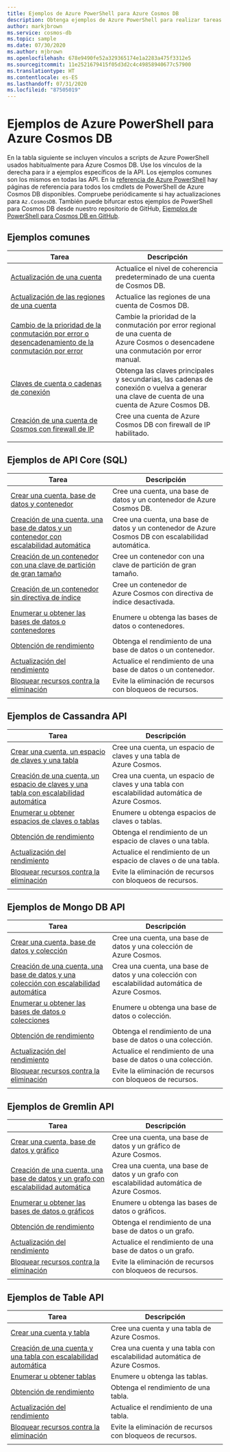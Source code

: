 ```yaml
---
title: Ejemplos de Azure PowerShell para Azure Cosmos DB
description: Obtenga ejemplos de Azure PowerShell para realizar tareas comunes en Azure Cosmos DB
author: markjbrown
ms.service: cosmos-db
ms.topic: sample
ms.date: 07/30/2020
ms.author: mjbrown
ms.openlocfilehash: 678e9490fe52a329365174e1a2283a475f3312e5
ms.sourcegitcommit: 11e2521679415f05d3d2c4c49858940677c57900
ms.translationtype: HT
ms.contentlocale: es-ES
ms.lasthandoff: 07/31/2020
ms.locfileid: "87505019"
---
```

# <a name="azure-powershell-samples-for-azure-cosmos-db"></a>Ejemplos de Azure PowerShell para Azure Cosmos DB

En la tabla siguiente se incluyen vínculos a scripts de Azure PowerShell usados habitualmente para Azure Cosmos DB. Use los vínculos de la derecha para ir a ejemplos específicos de la API. Los ejemplos comunes son los mismos en todas las API. En la [referencia de Azure PowerShell](/powershell/module/az.cosmosdb) hay páginas de referencia para todos los cmdlets de PowerShell de Azure Cosmos DB disponibles. Compruebe periódicamente si hay actualizaciones para `Az.CosmosDB`. También puede bifurcar estos ejemplos de PowerShell para Cosmos DB desde nuestro repositorio de GitHub, [Ejemplos de PowerShell para Cosmos DB en GitHub](https://github.com/Azure/azure-docs-powershell-samples/tree/master/cosmosdb).

## <a name="common-samples"></a>Ejemplos comunes

|Tarea | Descripción |
|---|---|
|[Actualización de una cuenta](scripts/powershell/common/account-update.md?toc=%2fpowershell%2fmodule%2ftoc.json)| Actualice el nivel de coherencia predeterminado de una cuenta de Cosmos DB. |
|[Actualización de las regiones de una cuenta](scripts/powershell/common/update-region.md?toc=%2fpowershell%2fmodule%2ftoc.json)| Actualice las regiones de una cuenta de Cosmos DB. |
|[Cambio de la prioridad de la conmutación por error o desencadenamiento de la conmutación por error](scripts/powershell/common/failover-priority-update.md?toc=%2fpowershell%2fmodule%2ftoc.json)| Cambie la prioridad de la conmutación por error regional de una cuenta de Azure Cosmos o desencadene una conmutación por error manual. |
|[Claves de cuenta o cadenas de conexión](scripts/powershell/common/keys-connection-strings.md?toc=%2fpowershell%2fmodule%2ftoc.json)| Obtenga las claves principales y secundarias, las cadenas de conexión o vuelva a generar una clave de cuenta de una cuenta de Azure Cosmos DB. |
|[Creación de una cuenta de Cosmos con firewall de IP](scripts/powershell/common/firewall-create.md?toc=%2fpowershell%2fmodule%2ftoc.json)| Cree una cuenta de Azure Cosmos DB con firewall de IP habilitado. |
|||

## <a name="core-sql-api-samples"></a>Ejemplos de API Core (SQL)

|Tarea | Descripción |
|---|---|
|[Crear una cuenta, base de datos y contenedor](scripts/powershell/sql/create.md?toc=%2fpowershell%2fmodule%2ftoc.json)| Cree una cuenta, una base de datos y un contenedor de Azure Cosmos DB. |
|[Creación de una cuenta, una base de datos y un contenedor con escalabilidad automática](scripts/powershell/sql/autoscale.md?toc=%2fpowershell%2fmodule%2ftoc.json)| Cree una cuenta, una base de datos y un contenedor de Azure Cosmos DB con escalabilidad automática. |
|[Creación de un contenedor con una clave de partición de gran tamaño](scripts/powershell/sql/create-large-partition-key.md?toc=%2fpowershell%2fmodule%2ftoc.json)| Cree un contenedor con una clave de partición de gran tamaño. |
|[Creación de un contenedor sin directiva de índice](scripts/powershell/sql/create-index-none.md?toc=%2fpowershell%2fmodule%2ftoc.json) | Cree un contenedor de Azure Cosmos con directiva de índice desactivada.|
|[Enumerar u obtener las bases de datos o contenedores](scripts/powershell/sql/list-get.md?toc=%2fpowershell%2fmodule%2ftoc.json)| Enumere u obtenga las bases de datos o contenedores. |
|[Obtención de rendimiento](scripts/powershell/sql/throughput-get.md?toc=%2fpowershell%2fmodule%2ftoc.json)| Obtenga el rendimiento de una base de datos o un contenedor. |
|[Actualización del rendimiento](scripts/powershell/sql/throughput-update.md?toc=%2fpowershell%2fmodule%2ftoc.json)| Actualice el rendimiento de una base de datos o un contenedor. |
|[Bloquear recursos contra la eliminación](scripts/powershell/sql/lock.md?toc=%2fpowershell%2fmodule%2ftoc.json)| Evite la eliminación de recursos con bloqueos de recursos. |
|||

## <a name="cassandra-api-samples"></a>Ejemplos de Cassandra API

|Tarea | Descripción |
|---|---|
|[Crear una cuenta, un espacio de claves y una tabla](scripts/powershell/cassandra/create.md?toc=%2fpowershell%2fmodule%2ftoc.json)| Cree una cuenta, un espacio de claves y una tabla de Azure Cosmos. |
|[Creación de una cuenta, un espacio de claves y una tabla con escalabilidad automática](scripts/powershell/cassandra/autoscale.md?toc=%2fpowershell%2fmodule%2ftoc.json)| Crea una cuenta, un espacio de claves y una tabla con escalabilidad automática de Azure Cosmos. |
|[Enumerar u obtener espacios de claves o tablas](scripts/powershell/cassandra/list-get.md?toc=%2fpowershell%2fmodule%2ftoc.json)| Enumere u obtenga espacios de claves o tablas. |
|[Obtención de rendimiento](scripts/powershell/cassandra/throughput-get.md?toc=%2fpowershell%2fmodule%2ftoc.json)| Obtenga el rendimiento de un espacio de claves o una tabla. |
|[Actualización del rendimiento](scripts/powershell/cassandra/throughput-update.md?toc=%2fpowershell%2fmodule%2ftoc.json)| Actualice el rendimiento de un espacio de claves o de una tabla. |
|[Bloquear recursos contra la eliminación](scripts/powershell/cassandra/lock.md?toc=%2fpowershell%2fmodule%2ftoc.json)| Evite la eliminación de recursos con bloqueos de recursos. |
|||

## <a name="mongo-db-api-samples"></a>Ejemplos de Mongo DB API

|Tarea | Descripción |
|---|---|
|[Crear una cuenta, base de datos y colección](scripts/powershell/mongodb/create.md?toc=%2fpowershell%2fmodule%2ftoc.json)| Cree una cuenta, una base de datos y una colección de Azure Cosmos. |
|[Creación de una cuenta, una base de datos y una colección con escalabilidad automática](scripts/powershell/mongodb/autoscale.md?toc=%2fpowershell%2fmodule%2ftoc.json)| Crea una cuenta, una base de datos y una colección con escalabilidad automática de Azure Cosmos. |
|[Enumerar u obtener las bases de datos o colecciones](scripts/powershell/mongodb/list-get.md?toc=%2fpowershell%2fmodule%2ftoc.json)| Enumere u obtenga una base de datos o colección. |
|[Obtención de rendimiento](scripts/powershell/mongodb/throughput-get.md?toc=%2fpowershell%2fmodule%2ftoc.json)| Obtenga el rendimiento de una base de datos o una colección. |
|[Actualización del rendimiento](scripts/powershell/mongodb/throughput-update.md?toc=%2fpowershell%2fmodule%2ftoc.json)| Actualice el rendimiento de una base de datos o una colección. |
|[Bloquear recursos contra la eliminación](scripts/powershell/mongodb/lock.md?toc=%2fpowershell%2fmodule%2ftoc.json)| Evite la eliminación de recursos con bloqueos de recursos. |
|||

## <a name="gremlin-api-samples"></a>Ejemplos de Gremlin API

|Tarea | Descripción |
|---|---|
|[Crear una cuenta, base de datos y gráfico](scripts/powershell/gremlin/create.md?toc=%2fpowershell%2fmodule%2ftoc.json)| Cree una cuenta, una base de datos y un gráfico de Azure Cosmos. |
|[Creación de una cuenta, una base de datos y un grafo con escalabilidad automática](scripts/powershell/gremlin/autoscale.md?toc=%2fpowershell%2fmodule%2ftoc.json)| Crea una cuenta, una base de datos y un grafo con escalabilidad automática de Azure Cosmos. |
|[Enumerar u obtener las bases de datos o gráficos](scripts/powershell/gremlin/list-get.md?toc=%2fpowershell%2fmodule%2ftoc.json)| Enumere u obtenga las bases de datos o gráficos. |
|[Obtención de rendimiento](scripts/powershell/gremlin/throughput-get.md?toc=%2fpowershell%2fmodule%2ftoc.json)| Obtenga el rendimiento de una base de datos o un grafo. |
|[Actualización del rendimiento](scripts/powershell/gremlin/throughput-update.md?toc=%2fpowershell%2fmodule%2ftoc.json)| Actualice el rendimiento de una base de datos o un grafo. |
|[Bloquear recursos contra la eliminación](scripts/powershell/gremlin/lock.md?toc=%2fpowershell%2fmodule%2ftoc.json)| Evite la eliminación de recursos con bloqueos de recursos. |
|||

## <a name="table-api-samples"></a>Ejemplos de Table API

|Tarea | Descripción |
|---|---|
|[Crear una cuenta y tabla](scripts/powershell/table/create.md?toc=%2fpowershell%2fmodule%2ftoc.json)| Cree una cuenta y una tabla de Azure Cosmos. |
|[Creación de una cuenta y una tabla con escalabilidad automática](scripts/powershell/table/autoscale.md?toc=%2fpowershell%2fmodule%2ftoc.json)| Crea una cuenta y una tabla con escalabilidad automática de Azure Cosmos. |
|[Enumerar u obtener tablas](scripts/powershell/table/list-get.md?toc=%2fpowershell%2fmodule%2ftoc.json)| Enumere u obtenga las tablas. |
|[Obtención de rendimiento](scripts/powershell/table/throughput-get.md?toc=%2fpowershell%2fmodule%2ftoc.json)| Obtenga el rendimiento de una tabla. |
|[Actualización del rendimiento](scripts/powershell/table/throughput-update.md?toc=%2fpowershell%2fmodule%2ftoc.json)| Actualice el rendimiento de una tabla. |
|[Bloquear recursos contra la eliminación](scripts/powershell/table/lock.md?toc=%2fpowershell%2fmodule%2ftoc.json)| Evite la eliminación de recursos con bloqueos de recursos. |
|||
